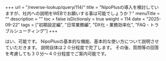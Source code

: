 +++
url = "/reverse-lookup/query/114/"
title = "NipoPlusの導入を検討していますが、社内への説明をWEBでお願いする事は可能でしょうか？"
menuTitle = ""
description = ""
toc = false
isDictionaly = true
weight = 114
date = "2025-09-22"
tags = ["初期設定編", "日常業務編", "DX化・業務効率化", "FAQ・トラブルシューティング"]
+++

はい、可能です。
NipoPlusの基本的な機能、基本的な使い方について説明させていただきます。
説明自体は２０分程度で完了します。
その後、質問等の回答を考慮しても３０分〜４０分程度でご案内可能です。
